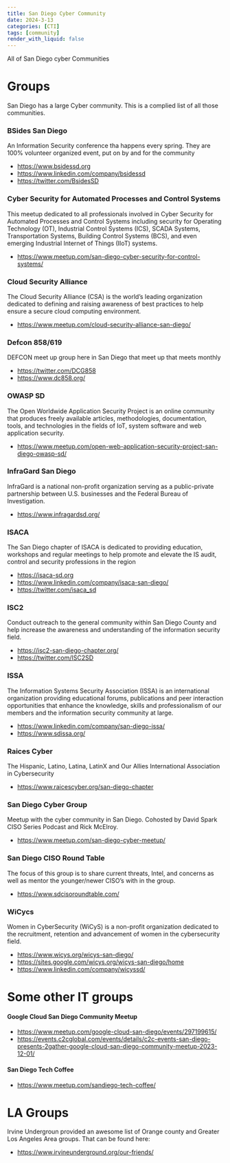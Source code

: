 ```yaml
---
title: San Diego Cyber Community
date: 2024-3-13
categories: [CTI]
tags: [community]
render_with_liquid: false
---
```

All of San Diego cyber Communities
# Groups


San Diego has a large Cyber community. This is a complied list of all those communities. 

### BSides San Diego
 An Information Security conference tha happens every spring. They are 100% volunteer organized event, put on by and for the community

* https://www.bsidessd.org
* https://www.linkedin.com/company/bsidessd
* https://twitter.com/BsidesSD

### Cyber Security for Automated Processes and Control Systems
 This meetup dedicated to all professionals involved in Cyber Security for Automated Processes and Control Systems including security for Operating Technology (OT), Industrial Control Systems (ICS), SCADA Systems, Transportation Systems, Building Control Systems (BCS), and even emerging Industrial Internet of Things (IIoT) systems.

* https://www.meetup.com/san-diego-cyber-security-for-control-systems/

### Cloud Security Alliance 
The Cloud Security Alliance (CSA) is the world’s leading organization dedicated to defining and raising awareness of best practices to help ensure a secure cloud computing environment.

* https://www.meetup.com/cloud-security-alliance-san-diego/

### Defcon 858/619
DEFCON meet up group here in San Diego that meet up that meets monthly

* https://twitter.com/DCG858
* https://www.dc858.org/


### OWASP SD
The Open Worldwide Application Security Project is an online community that produces freely available articles, methodologies, documentation, tools, and technologies in the fields of IoT, system software and web application security. 

* https://www.meetup.com/open-web-application-security-project-san-diego-owasp-sd/

### InfraGard San Diego

InfraGard is a national non-profit organization serving as a public-private partnership between U.S. businesses and the Federal Bureau of Investigation.

* https://www.infragardsd.org/

### ISACA
The San Diego chapter of ISACA is dedicated to providing education, workshops and regular meetings to help promote and elevate the IS audit, control and security professions in the region

* https://isaca-sd.org
* https://www.linkedin.com/company/isaca-san-diego/
* https://twitter.com/isaca_sd

### ISC2
Conduct outreach to the general community within San Diego County and help increase the awareness and understanding of the information security field.

* https://isc2-san-diego-chapter.org/
* https://twitter.com/ISC2SD

### ISSA
The Information Systems Security Association (ISSA) is an international organization providing educational forums, publications and peer interaction opportunities that enhance the knowledge, skills and professionalism of our members and the information security community at large.

* https://www.linkedin.com/company/san-diego-issa/
* https://www.sdissa.org/

### Raices Cyber

The Hispanic, Latino, Latina, LatinX and Our Allies International Association in Cybersecurity

* https://www.raicescyber.org/san-diego-chapter
	
### San Diego Cyber Group
Meetup with the cyber community in San Diego. Cohosted by David Spark CISO Series Podcast and Rick McElroy.

* https://www.meetup.com/san-diego-cyber-meetup/

### San Diego CISO Round Table

The focus of this group is to share current threats, Intel, and concerns as well as mentor the younger/newer CISO’s with in the group. 

*  https://www.sdcisoroundtable.com/

### WiCycs
Women in CyberSecurity (WiCyS) is a non-profit organization dedicated to the recruitment, retention and advancement of women in the cybersecurity field. 

* https://www.wicys.org/wicys-san-diego/
* https://sites.google.com/wicys.org/wicys-san-diego/home
* https://www.linkedin.com/company/wicyssd/

#  Some other IT groups
#### Google Cloud San Diego Community Meetup
* https://www.meetup.com/google-cloud-san-diego/events/297199615/
* https://events.c2cglobal.com/events/details/c2c-events-san-diego-presents-2gather-google-cloud-san-diego-community-meetup-2023-12-01/

#### San Diego Tech Coffee
* https://www.meetup.com/sandiego-tech-coffee/

# LA Groups 
Irvine Undergroun provided an awesome list of Orange county and Greater Los Angeles Area groups. That can be found here:

* https://www.irvineunderground.org/our-friends/